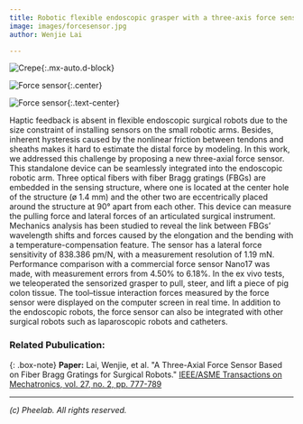 ```yaml
---
title: Robotic flexible endoscopic grasper with a three-axis force sensor
image: images/forcesensor.jpg
author: Wenjie Lai

---
```

![Crepe](https://pheelab.github.io/images/forcesensor.jpg){:.mx-auto.d-block}

![Force sensor](https://pheelab.github.io/images/forcesensor.jpg){:.center}

![Force sensor](https://pheelab.github.io/images/forcesensor.jpg){:.text-center}


Haptic feedback is absent in flexible endoscopic surgical robots due to the size constraint of installing sensors on the small robotic arms. Besides, inherent hysteresis caused by the nonlinear friction between tendons and sheaths makes it hard to estimate the distal force by modeling. In this work, we addressed this challenge by proposing a new three-axial force sensor. This standalone device can be seamlessly integrated into the endoscopic robotic arm. Three optical fibers with fiber Bragg gratings (FBGs) are embedded in the sensing structure, where one is located at the center hole of the structure (ø 1.4 mm) and the other two are eccentrically placed around the structure at 90° apart from each other. This device can measure the pulling force and lateral forces of an articulated surgical instrument. Mechanics analysis has been studied to reveal the link between FBGs’ wavelength shifts and forces caused by the elongation and the bending with a temperature-compensation feature. The sensor has a lateral force sensitivity of 838.386 pm/N, with a measurement resolution of 1.19 mN. Performance comparison with a commercial force sensor Nano17 was made, with measurement errors from 4.50% to 6.18%. In the ex vivo tests, we teleoperated the sensorized grasper to pull, steer, and lift a piece of pig colon tissue. The tool–tissue interaction forces measured by the force sensor were displayed on the computer screen in real time. In addition to the endoscopic robots, the force sensor can also be integrated with other surgical robots such as laparoscopic robots and catheters.

### Related Pubulication:

{: .box-note}
**Paper:** Lai, Wenjie, et al. "A Three-Axial Force Sensor Based on Fiber Bragg Gratings for Surgical Robots."  [ IEEE/ASME Transactions on Mechatronics, vol. 27, no. 2, pp. 777-789](https://ieeexplore.ieee.org/document/9397319)

--- 
*(c)  Pheelab. All rights reserved.*
